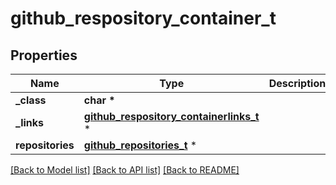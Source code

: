 # github_respository_container_t

## Properties
Name | Type | Description | Notes
------------ | ------------- | ------------- | -------------
**_class** | **char \*** |  | [optional] 
**_links** | [**github_respository_containerlinks_t**](github_respository_containerlinks.md) \* |  | [optional] 
**repositories** | [**github_repositories_t**](github_repositories.md) \* |  | [optional] 

[[Back to Model list]](../README.md#documentation-for-models) [[Back to API list]](../README.md#documentation-for-api-endpoints) [[Back to README]](../README.md)


